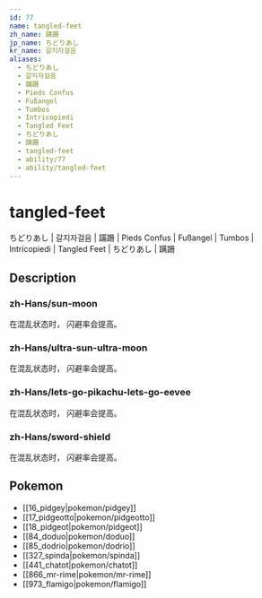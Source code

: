 ```yaml
---
id: 77
name: tangled-feet
zh_name: 蹒跚
jp_name: ちどりあし
kr_name: 갈지자걸음
aliases:
  - ちどりあし
  - 갈지자걸음
  - 蹣跚
  - Pieds Confus
  - Fußangel
  - Tumbos
  - Intricopiedi
  - Tangled Feet
  - ちどりあし
  - 蹒跚
  - tangled-feet
  - ability/77
  - ability/tangled-feet
---
```

# tangled-feet

ちどりあし | 갈지자걸음 | 蹣跚 | Pieds Confus | Fußangel | Tumbos | Intricopiedi | Tangled Feet | ちどりあし | 蹒跚

## Description

### zh-Hans/sun-moon

在混乱状态时，
闪避率会提高。

### zh-Hans/ultra-sun-ultra-moon

在混乱状态时，
闪避率会提高。

### zh-Hans/lets-go-pikachu-lets-go-eevee

在混乱状态时，
闪避率会提高。

### zh-Hans/sword-shield

在混乱状态时，
闪避率会提高。

## Pokemon

- [[16_pidgey|pokemon/pidgey]]
- [[17_pidgeotto|pokemon/pidgeotto]]
- [[18_pidgeot|pokemon/pidgeot]]
- [[84_doduo|pokemon/doduo]]
- [[85_dodrio|pokemon/dodrio]]
- [[327_spinda|pokemon/spinda]]
- [[441_chatot|pokemon/chatot]]
- [[866_mr-rime|pokemon/mr-rime]]
- [[973_flamigo|pokemon/flamigo]]

